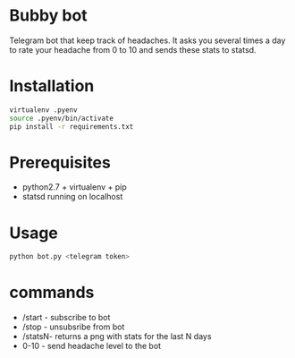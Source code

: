 # Bubby bot

Telegram bot that keep track of headaches. It asks you several times a day to rate your headache from 0 to 10 and sends these stats to statsd.

# Installation

```bash
virtualenv .pyenv
source .pyenv/bin/activate
pip install -r requirements.txt
```

# Prerequisites
* python2.7 + virtualenv + pip
* statsd running on localhost

# Usage
```bash
python bot.py <telegram token>
```

# commands

* /start - subscribe to bot
* /stop - unsubsribe from bot
* /statsN- returns a png with stats for the last N days
* 0-10 - send headache level to the bot

